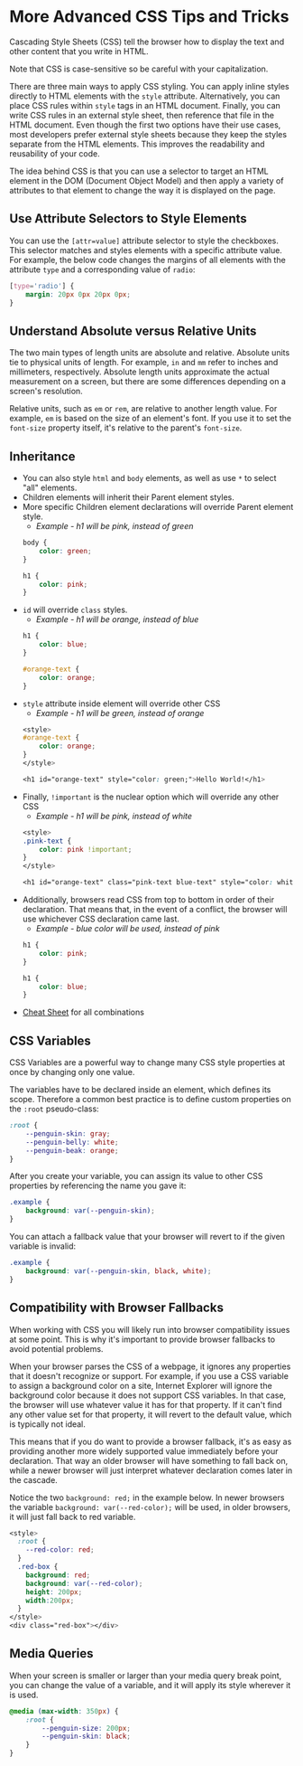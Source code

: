 # More Advanced CSS Tips and Tricks
Cascading Style Sheets (CSS) tell the browser how to display the text and other content that you write in HTML.

Note that CSS is case-sensitive so be careful with your capitalization.

There are three main ways to apply CSS styling. You can apply inline styles directly to HTML elements with the `style` attribute. Alternatively, you can place CSS rules within `style` tags in an HTML document. Finally, you can write CSS rules in an external style sheet, then reference that file in the HTML document. Even though the first two options have their use cases, most developers prefer external style sheets because they keep the styles separate from the HTML elements. This improves the readability and reusability of your code.

The idea behind CSS is that you can use a selector to target an HTML element in the DOM (Document Object Model) and then apply a variety of attributes to that element to change the way it is displayed on the page.

## Use Attribute Selectors to Style Elements
You can use the `[attr=value]` attribute selector to style the checkboxes. This selector matches and styles elements with a specific attribute value. For example, the below code changes the margins of all elements with the attribute `type` and a corresponding value of `radio`:
```css
[type='radio'] {
    margin: 20px 0px 20px 0px;
}
```

## Understand Absolute versus Relative Units
The two main types of length units are absolute and relative. Absolute units tie to physical units of length. For example, `in` and `mm` refer to inches and millimeters, respectively. Absolute length units approximate the actual measurement on a screen, but there are some differences depending on a screen's resolution.

Relative units, such as `em` or `rem`, are relative to another length value. For example, `em` is based on the size of an element's font. If you use it to set the `font-size` property itself, it's relative to the parent's `font-size`.

## Inheritance
- You can also style `html` and `body` elements, as well as use `*` to select "all" elements.
- Children elements will inherit their Parent element styles.
- More specific Children element declarations will override Parent element style.
    * *Example - h1 will be pink, instead of green*
    ```css
    body {
        color: green;
    }

    h1 {
        color: pink;
    }
    ```
- `id` will override `class` styles.
    * *Example - h1 will be orange, instead of blue*
    ```css
    h1 {
        color: blue;
    }

    #orange-text {
        color: orange;
    }
    ```
- `style` attribute inside element will override other CSS
    * *Example - h1 will be green, instead of orange*
    ```css
    <style>
    #orange-text {
        color: orange;
    }
    </style>

    <h1 id="orange-text" style="color: green;">Hello World!</h1>
    ```
- Finally, `!important` is the nuclear option which will override any other CSS
    * *Example - h1 will be pink, instead of white*
    ```css
    <style>
    .pink-text {
        color: pink !important;
    }
    </style>

    <h1 id="orange-text" class="pink-text blue-text" style="color: white">Hello World!</h1>
    ```
- Additionally, browsers read CSS from top to bottom in order of their declaration. That means that, in the event of a conflict, the browser will use whichever CSS declaration came last.
    * *Example - blue color will be used, instead of pink*
    ```css
    h1 {
        color: pink;
    }

    h1 {
        color: blue;
    }
    ```
- [Cheat Sheet](https://specifishity.com/) for all combinations

## CSS Variables
CSS Variables are a powerful way to change many CSS style properties at once by changing only one value.

The variables have to be declared inside an element, which defines its scope. Therefore a common best practice is to define custom properties on the
`:root` pseudo-class:
```css
:root {
    --penguin-skin: gray;
    --penguin-belly: white;
    --penguin-beak: orange;
}
```

After you create your variable, you can assign its value to other CSS properties by referencing the name you gave it:
```css
.example {
    background: var(--penguin-skin);
}
```

You can attach a fallback value that your browser will revert to if the given variable is invalid:
```css
.example {
    background: var(--penguin-skin, black, white);
}
```

## Compatibility with Browser Fallbacks
When working with CSS you will likely run into browser compatibility issues at some point. This is why it's important to provide browser fallbacks to avoid potential problems.

When your browser parses the CSS of a webpage, it ignores any properties that it doesn't recognize or support. For example, if you use a CSS variable to assign a background color on a site, Internet Explorer will ignore the background color because it does not support CSS variables. In that case, the browser will use whatever value it has for that property. If it can't find any other value set for that property, it will revert to the default value, which is typically not ideal.

This means that if you do want to provide a browser fallback, it's as easy as providing another more widely supported value immediately before your declaration. That way an older browser will have something to fall back on, while a newer browser will just interpret whatever declaration comes later in the cascade.

Notice the two `background: red;` in the example below. In newer browsers the variable `background: var(--red-color);` will be used, in older browsers, it will just fall back to red variable.
```css
<style>
  :root {
    --red-color: red;
  }
  .red-box {
    background: red;
    background: var(--red-color);
    height: 200px;
    width:200px;
  }
</style>
<div class="red-box"></div>

```

## Media Queries
When your screen is smaller or larger than your media query break point, you can change the value of a variable, and it will apply its style wherever it is used.
```css
@media (max-width: 350px) {
    :root {
        --penguin-size: 200px;
        --penguin-skin: black;
    }
}
```